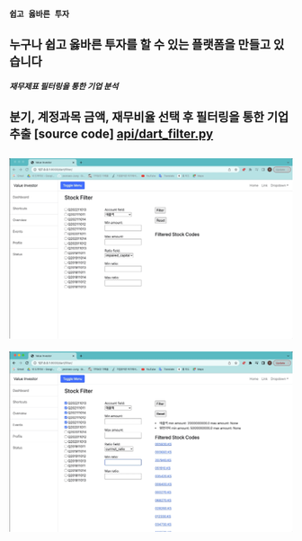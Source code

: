 ### ``` 쉽고 옳바른 투자 ```
**누구나 쉽고 옳바른 투자를 할 수 있는 플랫폼을 만들고 있습니다**
---

##### 재무제표 필터링을 통한 기업 분석
**분기, 계정과목 금액, 재무비율 선택 후 필터링을 통한 기업 추출**
**[source code]** [api/dart_filter.py](https://github.com/yeonseo-Jung/value_invest/blob/master/dart/api/dart_filter.py)
---
![filter_1](gifs/dart_filter_1.gif)
---
![filter_2](gifs/dart_filter_2.gif)